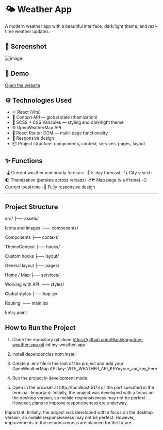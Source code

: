 # 🌤️ Weather App

A modern weather app with a beautiful interface, dark/light theme, and real-time weather updates.

## 📸 Screenshot

![image](https://github.com/user-attachments/assets/bb5f0714-9f3f-4f7d-9d18-b198320d696f)

## 🚀 Demo

[Open the website](https://blackfargo.github.io/my-weather-app/)

## ⚙️ Technologies Used

- ⚛️ React (Vite)
- 🧠 Context API — global state (themization)
- 🎨 SCSS + CSS Variables — styling and dark/light theme
- 🌐 OpenWeatherMap API
- 🔀 React Router DOM — multi-page functionality
- 📱 Responsive design
- 📦 Project structure: components, context, services, pages, layout

## ✨ Functions

-🌡️ Current weather and hourly forecast
-📅 5-day forecast
-🔍 City search
-🌓 Themization (persists across reloads)
-🗺️ Map page (via iframe)
-⏰ Current local time
-📱 Fully responsive design

---


## Project Structure
src/ ├── assets/

Icons and images
├── components/

Components
├── context/

ThemeContext
├── hooks/

Custom hooks
├── layout/

General layout
├── pages/

Home / Map
├── services/

Working with API
├── styles/

Global styles
├── App.jsx

Routing
└── main.jsx

Entry point

## How to Run the Project
1. Clone the repository
git clone https://github.com/BlackFargo/my-weather-app.git
cd my-weather-app

2. Install dependencies
npm install

3. Create a .env file in the root of the project and add your OpenWeatherMap API key:
VITE_WEATHER_API_KEY=your_api_key_here

4. Run the project in development mode:
5. Open in the browser at http://localhost:5173 or the port specified in the terminal.
Important: Initially, the project was developed with a focus on the desktop version, so mobile responsiveness may not be perfect. However, plans to improve responsiveness are underway.

Important: Initially, the project was developed with a focus on the desktop version, so mobile responsiveness may not be perfect. However, improvements to the responsiveness are planned for the future.

